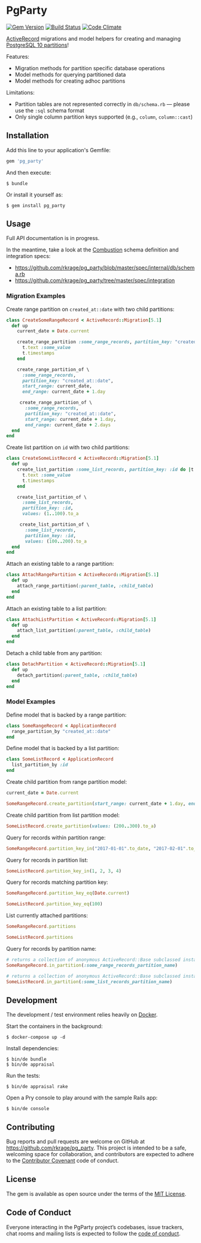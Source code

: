 # PgParty

[![Gem Version](https://badge.fury.io/rb/pg_party.svg)][rubygems]
[![Build Status](https://circleci.com/gh/rkrage/pg_party.svg?&style=shield)][circle]
[![Code Climate](https://codeclimate.com/github/rkrage/pg_party/badges/gpa.svg)][climate]

[rubygems]: https://rubygems.org/gems/pg_party
[circle]:   https://circleci.com/gh/rkrage/pg_party
[climate]:  https://codeclimate.com/github/rkrage/pg_party

[ActiveRecord](http://guides.rubyonrails.org/active_record_basics.html) migrations and model helpers for creating and managing [PostgreSQL 10 partitions](https://www.postgresql.org/docs/10/static/ddl-partitioning.html)!

Features:
  - Migration methods for partition specific database operations
  - Model methods for querying partitioned data
  - Model methods for creating adhoc partitions

Limitations:
  - Partition tables are not represented correctly in `db/schema.rb` — please use the `:sql` schema format
  - Only single column partition keys supported (e.g., `column`, `column::cast`)

## Installation

Add this line to your application's Gemfile:

```ruby
gem 'pg_party'
```

And then execute:

    $ bundle

Or install it yourself as:

    $ gem install pg_party

## Usage

Full API documentation is in progress.

In the meantime, take a look at the [Combustion](https://github.com/pat/combustion) schema definition and integration specs:
  - https://github.com/rkrage/pg_party/blob/master/spec/internal/db/schema.rb
  - https://github.com/rkrage/pg_party/tree/master/spec/integration

### Migration Examples

Create range partition on `created_at::date` with two child partitions:

```ruby
class CreateSomeRangeRecord < ActiveRecord::Migration[5.1]
  def up
    current_date = Date.current

    create_range_partition :some_range_records, partition_key: "created_at::date" do |t|
      t.text :some_value
      t.timestamps
    end

    create_range_partition_of \
      :some_range_records,
      partition_key: "created_at::date",
      start_range: current_date,
      end_range: current_date + 1.day

     create_range_partition_of \
       :some_range_records,
       partition_key: "created_at::date",
       start_range: current_date + 1.day,
       end_range: current_date + 2.days
  end
end
```

Create list partition on `id` with two child partitions:

```ruby
class CreateSomeListRecord < ActiveRecord::Migration[5.1]
  def up
    create_list_partition :some_list_records, partition_key: :id do |t|
      t.text :some_value
      t.timestamps
    end

    create_list_partition_of \
      :some_list_records,
      partition_key: :id,
      values: (1..100).to_a

     create_list_partition_of \
       :some_list_records,
       partition_key: :id,
       values: (100..200).to_a
  end
end
```

Attach an existing table to a range partition:

```ruby
class AttachRangePartition < ActiveRecord::Migration[5.1]
  def up
    attach_range_partition(:parent_table, :child_table)
  end
end
```

Attach an existing table to a list partition:

```ruby
class AttachListPartition < ActiveRecord::Migration[5.1]
  def up
    attach_list_partition(:parent_table, :child_table)
  end
end
```

Detach a child table from any partition:

```ruby
class DetachPartition < ActiveRecord::Migration[5.1]
  def up
    detach_partition(:parent_table, :child_table)
  end
end
```

### Model Examples

Define model that is backed by a range partition:

```ruby
class SomeRangeRecord < ApplicationRecord
  range_partition_by "created_at::date"
end
 ```

Define model that is backed by a list partition:

```ruby
class SomeListRecord < ApplicationRecord
  list_partition_by :id
end
```

Create child partition from range partition model:

```ruby
current_date = Date.current

SomeRangeRecord.create_partition(start_range: current_date + 1.day, end_range: current_date + 2.days)
```

Create child partition from list partition model:

```ruby
SomeListRecord.create_partition(values: (200..300).to_a)
```

Query for records within partition range:

```ruby
SomeRangeRecord.partition_key_in("2017-01-01".to_date, "2017-02-01".to_date)
```

Query for records in partition list:

```ruby
SomeListRecord.partition_key_in(1, 2, 3, 4)
```

Query for records matching partition key:

```ruby
SomeRangeRecord.partition_key_eq(Date.current)

SomeListRecord.partition_key_eq(100)
```

List currently attached partitions:

```ruby
SomeRangeRecord.partitions

SomeListRecord.partitions
```

Query for records by partition name:

```ruby
# returns a collection of anonymous ActiveRecord::Base subclassed instances
SomeRangeRecord.in_partition(:some_range_records_partition_name)

# returns a collection of anonymous ActiveRecord::Base subclassed instances
SomeListRecord.in_partition(:some_list_records_partition_name)
```

## Development

The development / test environment relies heavily on [Docker](https://docs.docker.com).

Start the containers in the background:

    $ docker-compose up -d

Install dependencies:

    $ bin/de bundle
    $ bin/de appraisal

Run the tests:

    $ bin/de appraisal rake

Open a Pry console to play around with the sample Rails app:

    $ bin/de console

## Contributing

Bug reports and pull requests are welcome on GitHub at https://github.com/rkrage/pg_party. This project is intended to be a safe, welcoming space for collaboration, and contributors are expected to adhere to the [Contributor Covenant](http://contributor-covenant.org) code of conduct.

## License

The gem is available as open source under the terms of the [MIT License](http://opensource.org/licenses/MIT).

## Code of Conduct

Everyone interacting in the PgParty project’s codebases, issue trackers, chat rooms and mailing lists is expected to follow the [code of conduct](https://github.com/rkrage/pg_party/blob/master/CODE_OF_CONDUCT.md).
